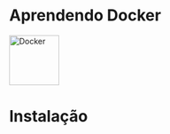 # Aprendendo Docker 
<img height="90px" width="90px" 
    src="https://cdn.jsdelivr.net/gh/devicons/devicon/icons/docker/docker-original-wordmark.svg"
    alt="Docker"
/>

# Instalação
